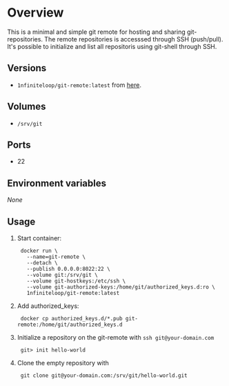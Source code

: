 # Overview

This is a minimal and simple git remote for hosting and sharing git-repositories.
The remote repositories is accesssed through SSH (push/pull). It's possible to
initialize and list all repositoris using git-shell through SSH.

## Versions

* `1nfiniteloop/git-remote:latest` from
  [here](https://github.com/1nfiniteloop/git-remote).

## Volumes

* `/srv/git`

## Ports

* 22

## Environment variables

_None_

## Usage

1. Start container:

        docker run \
          --name=git-remote \
          --detach \
          --publish 0.0.0.0:8022:22 \
          --volume git:/srv/git \
          --volume git-hostkeys:/etc/ssh \
          --volume git-authorized-keys:/home/git/authorized_keys.d:ro \
          1nfiniteloop/git-remote:latest

2. Add authorized_keys:

        docker cp authorized_keys.d/*.pub git-remote:/home/git/authorized_keys.d

3. Initialize a repository on the git-remote with `ssh git@your-domain.com`

        git> init hello-world

4. Clone the empty repository with

        git clone git@your-domain.com:/srv/git/hello-world.git
